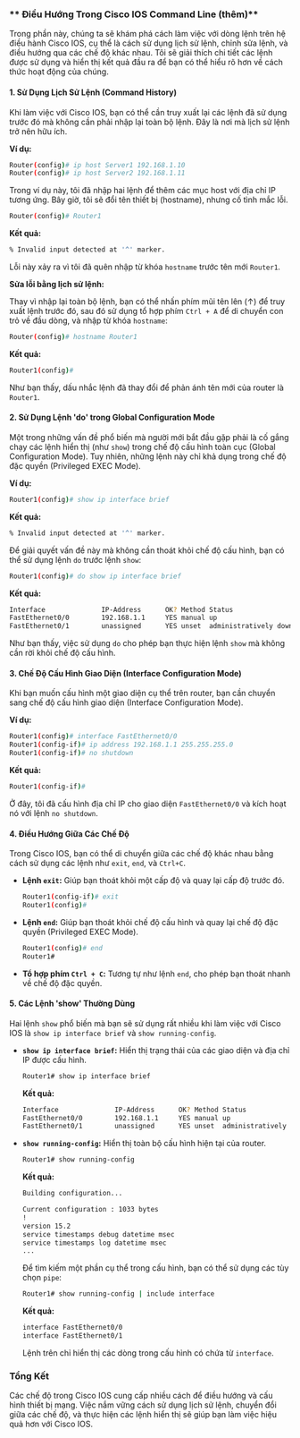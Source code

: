 ### ** Điều Hướng Trong Cisco IOS Command Line (thêm)**

Trong phần này, chúng ta sẽ khám phá cách làm việc với dòng lệnh trên hệ điều hành Cisco IOS, cụ thể là cách sử dụng lịch sử lệnh, chỉnh sửa lệnh, và điều hướng qua các chế độ khác nhau. Tôi sẽ giải thích chi tiết các lệnh được sử dụng và hiển thị kết quả đầu ra để bạn có thể hiểu rõ hơn về cách thức hoạt động của chúng.

#### **1. Sử Dụng Lịch Sử Lệnh (Command History)**

Khi làm việc với Cisco IOS, bạn có thể cần truy xuất lại các lệnh đã sử dụng trước đó mà không cần phải nhập lại toàn bộ lệnh. Đây là nơi mà lịch sử lệnh trở nên hữu ích.

**Ví dụ:**

```bash
Router(config)# ip host Server1 192.168.1.10
Router(config)# ip host Server2 192.168.1.11
```

Trong ví dụ này, tôi đã nhập hai lệnh để thêm các mục host với địa chỉ IP tương ứng. Bây giờ, tôi sẽ đổi tên thiết bị (hostname), nhưng cố tình mắc lỗi.

```bash
Router(config)# Router1
```

**Kết quả:**

```bash
% Invalid input detected at '^' marker.
```

Lỗi này xảy ra vì tôi đã quên nhập từ khóa `hostname` trước tên mới `Router1`.

**Sửa lỗi bằng lịch sử lệnh:**

Thay vì nhập lại toàn bộ lệnh, bạn có thể nhấn phím mũi tên lên (↑) để truy xuất lệnh trước đó, sau đó sử dụng tổ hợp phím `Ctrl + A` để di chuyển con trỏ về đầu dòng, và nhập từ khóa `hostname`:

```bash
Router(config)# hostname Router1
```

**Kết quả:**

```bash
Router1(config)#
```

Như bạn thấy, dấu nhắc lệnh đã thay đổi để phản ánh tên mới của router là `Router1`.

#### **2. Sử Dụng Lệnh 'do' trong Global Configuration Mode**

Một trong những vấn đề phổ biến mà người mới bắt đầu gặp phải là cố gắng chạy các lệnh hiển thị (như `show`) trong chế độ cấu hình toàn cục (Global Configuration Mode). Tuy nhiên, những lệnh này chỉ khả dụng trong chế độ đặc quyền (Privileged EXEC Mode).

**Ví dụ:**

```bash
Router1(config)# show ip interface brief
```

**Kết quả:**

```bash
% Invalid input detected at '^' marker.
```

Để giải quyết vấn đề này mà không cần thoát khỏi chế độ cấu hình, bạn có thể sử dụng lệnh `do` trước lệnh `show`:

```bash
Router1(config)# do show ip interface brief
```

**Kết quả:**

```bash
Interface              IP-Address      OK? Method Status                Protocol
FastEthernet0/0        192.168.1.1     YES manual up                    up
FastEthernet0/1        unassigned      YES unset  administratively down down
```

Như bạn thấy, việc sử dụng `do` cho phép bạn thực hiện lệnh `show` mà không cần rời khỏi chế độ cấu hình.

#### **3. Chế Độ Cấu Hình Giao Diện (Interface Configuration Mode)**

Khi bạn muốn cấu hình một giao diện cụ thể trên router, bạn cần chuyển sang chế độ cấu hình giao diện (Interface Configuration Mode). 

**Ví dụ:**

```bash
Router1(config)# interface FastEthernet0/0
Router1(config-if)# ip address 192.168.1.1 255.255.255.0
Router1(config-if)# no shutdown
```

**Kết quả:**

```bash
Router1(config-if)#
```

Ở đây, tôi đã cấu hình địa chỉ IP cho giao diện `FastEthernet0/0` và kích hoạt nó với lệnh `no shutdown`.

#### **4. Điều Hướng Giữa Các Chế Độ**

Trong Cisco IOS, bạn có thể di chuyển giữa các chế độ khác nhau bằng cách sử dụng các lệnh như `exit`, `end`, và `Ctrl+C`.

- **Lệnh `exit`:** Giúp bạn thoát khỏi một cấp độ và quay lại cấp độ trước đó.

  ```bash
  Router1(config-if)# exit
  Router1(config)#
  ```

- **Lệnh `end`:** Giúp bạn thoát khỏi chế độ cấu hình và quay lại chế độ đặc quyền (Privileged EXEC Mode).

  ```bash
  Router1(config)# end
  Router1#
  ```

- **Tổ hợp phím `Ctrl + C`:** Tương tự như lệnh `end`, cho phép bạn thoát nhanh về chế độ đặc quyền.

#### **5. Các Lệnh 'show' Thường Dùng**

Hai lệnh `show` phổ biến mà bạn sẽ sử dụng rất nhiều khi làm việc với Cisco IOS là `show ip interface brief` và `show running-config`.

- **`show ip interface brief`:** Hiển thị trạng thái của các giao diện và địa chỉ IP được cấu hình.

  ```bash
  Router1# show ip interface brief
  ```

  **Kết quả:**

  ```bash
  Interface              IP-Address      OK? Method Status                Protocol
  FastEthernet0/0        192.168.1.1     YES manual up                    up
  FastEthernet0/1        unassigned      YES unset  administratively down down
  ```

- **`show running-config`:** Hiển thị toàn bộ cấu hình hiện tại của router.

  ```bash
  Router1# show running-config
  ```

  **Kết quả:**

  ```bash
  Building configuration...

  Current configuration : 1033 bytes
  !
  version 15.2
  service timestamps debug datetime msec
  service timestamps log datetime msec
  ...
  ```

  Để tìm kiếm một phần cụ thể trong cấu hình, bạn có thể sử dụng các tùy chọn `pipe`:

  ```bash
  Router1# show running-config | include interface
  ```

  **Kết quả:**

  ```bash
  interface FastEthernet0/0
  interface FastEthernet0/1
  ```

  Lệnh trên chỉ hiển thị các dòng trong cấu hình có chứa từ `interface`.

### **Tổng Kết**

Các chế độ trong Cisco IOS cung cấp nhiều cách để điều hướng và cấu hình thiết bị mạng. Việc nắm vững cách sử dụng lịch sử lệnh, chuyển đổi giữa các chế độ, và thực hiện các lệnh hiển thị sẽ giúp bạn làm việc hiệu quả hơn với Cisco IOS.

